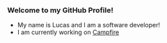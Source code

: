 ### Welcome to my GitHub Profile!
* My name is Lucas and I am a software developer!
* I am currently working on [Campfire](https://github.com/lucaskumara/campfire-bot)
